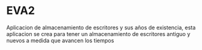 # EVA2
Aplicacion de almacenamiento de escritores y sus años de existencia, esta aplicacion se crea para tener un almacenamiento de escritores antiguo y nuevos a medida que avancen los tiempos
